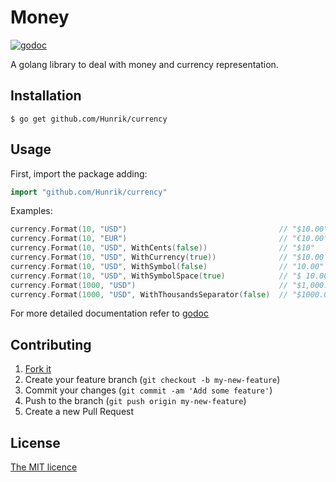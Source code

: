# Money

[![godoc](https://godoc.org/github.com/joiggama/money?status.svg)](https://godoc.org/github.com/Hunrik/currency)

A golang library to deal with money and currency representation.

## Installation

    $ go get github.com/Hunrik/currency

## Usage

First, import the package adding:

```go
import "github.com/Hunrik/currency"
```

Examples:

```go
currency.Format(10, "USD")                                  // "$10.00"
currency.Format(10, "EUR")                                  // "€10.00"
currency.Format(10, "USD", WithCents(false))                // "$10"
currency.Format(10, "USD", WithCurrency(true))              // "$10.00 USD"
currency.Format(10, "USD", WithSymbol(false)                // "10.00"
currency.Format(10, "USD", WithSymbolSpace(true)            // "$ 10.00"
currency.Format(1000, "USD")                                // "$1,000.00"
currency.Format(1000, "USD", WithThousandsSeparator(false)  // "$1000.00"
```

For more detailed documentation refer to [godoc](http://godoc.org/github.com/Hunrik/currency)

## Contributing

1. [Fork it](https://github.com/Hunrik/currency/fork)
2. Create your feature branch (`git checkout -b my-new-feature`)
3. Commit your changes (`git commit -am 'Add some feature'`)
4. Push to the branch (`git push origin my-new-feature`)
5. Create a new Pull Request

## License

[The MIT licence](LICENSE.md)
